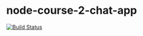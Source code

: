 # node-course-2-chat-app
[![Build Status](http://159.65.85.132:8080/buildStatus/icon?job=nodesample)](http://159.65.85.132:8080/job/nodesample)
